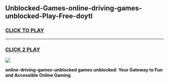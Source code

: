 
## Unblocked-Games-online-driving-games-unblocked-Play-Free-doytl
<h3>
<a href="https://premium76.site?title=online-driving-games-unblocked&ref=10A">CLICK TO PLAY</a></h3>
<hr>

<h3>
<a href="https://premium76.site?title=online-driving-games-unblocked&ref=10A">CLICK 2 PLAY</a>
  
</h3>

<a href="https://premium76.site?title=online-driving-games-unblocked&ref=10A"><img src="https://clearcache.store/games.png"></a>


**online-driving-games-unblocked games unblocked: Your Gateway to Fun and Accessible Online Gaming**
